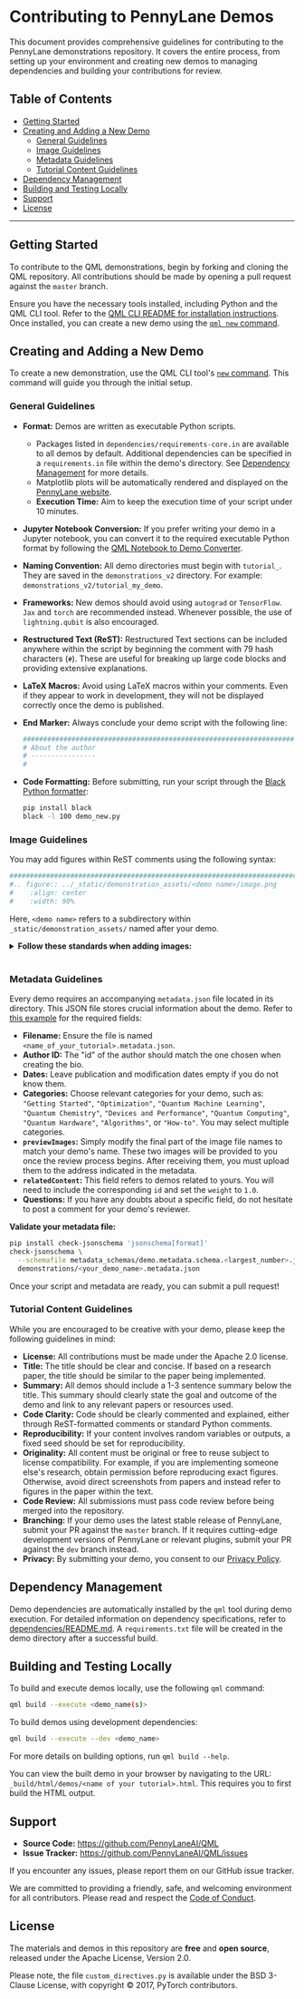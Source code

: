 # Contributing to PennyLane Demos

This document provides comprehensive guidelines for contributing to the PennyLane demonstrations repository. It covers the entire process, from setting up your environment and creating new demos to managing dependencies and building your contributions for review.

## Table of Contents

*   [Getting Started](#getting-started)
*   [Creating and Adding a New Demo](#creating-and-adding-a-new-demo)
    *   [General Guidelines](#general-guidelines)
    *   [Image Guidelines](#image-guidelines)
    *   [Metadata Guidelines](#metadata-guidelines)
    *   [Tutorial Content Guidelines](#tutorial-content-guidelines)
*   [Dependency Management](#dependency-management)
*   [Building and Testing Locally](#building-and-testing-locally)
*   [Support](#support)
*   [License](#license)

---

## Getting Started

To contribute to the QML demonstrations, begin by forking and cloning the QML repository. All contributions should be made by opening a pull request against the `master` branch.

Ensure you have the necessary tools installed, including Python and the QML CLI tool. Refer to the [QML CLI README for installation instructions](/documentation/qml-cli.md#installation). Once installed, you can create a new demo using the [`qml new` command](#creating-and-adding-a-new-demo).

## Creating and Adding a New Demo

To create a new demonstration, use the QML CLI tool's [`new` command](/documentation/qml-cli.md#new). This command will guide you through the initial setup.

### General Guidelines

*   **Format:** Demos are written as executable Python scripts.
    *   Packages listed in `dependencies/requirements-core.in` are available to all demos by default. Additional dependencies can be specified in a `requirements.in` file within the demo's directory. See [Dependency Management](#dependency-management) for more details.
    *   Matplotlib plots will be automatically rendered and displayed on the [PennyLane website](https://pennylane.ai/qml/demonstrations).      
    *   **Execution Time:** Aim to keep the execution time of your script under 10 minutes.
*   **Jupyter Notebook Conversion:** If you prefer writing your demo in a Jupyter notebook, you can convert it to the required executable Python format by following the [QML Notebook to Demo Converter](https://github.com/PennyLaneAI/qml/tree/master/notebook_converter).
*   **Naming Convention:** All demo directories must begin with `tutorial_`. They are saved in the `demonstrations_v2` directory. For example: `demonstrations_v2/tutorial_my_demo`.
*   **Frameworks:** New demos should avoid using `autograd` or `TensorFlow`. `Jax` and `torch` are recommended instead. Whenever possible, the use of `lightning.qubit` is also encouraged.
*   **Restructured Text (ReST):** Restructured Text sections can be included anywhere within the script by beginning the comment with 79 hash characters (`#`). These are useful for breaking up large code blocks and providing extensive explanations.
*   **LaTeX Macros:** Avoid using LaTeX macros within your comments. Even if they appear to work in development, they will not be displayed correctly once the demo is published.
*   **End Marker:** Always conclude your demo script with the following line:


    ```python
    ##############################################################################
    # About the author
    # ----------------
    #
    ```

*   **Code Formatting:** Before submitting, run your script through the [Black Python formatter](https://github.com/psf/black):

    ```bash
    pip install black
    black -l 100 demo_new.py
    ```

### Image Guidelines

You may add figures within ReST comments using the following syntax:

```python
##############################################################################
#.. figure:: ../_static/demonstration_assets/<demo name>/image.png
#    :align: center
#    :width: 90%
```

Here, `<demo name>` refers to a subdirectory within `_static/demonstration_assets/` named after your demo.

<details>
  <summary><b>Follow these standards when adding images:</b></summary>

  ### File Size

  *   Always aim to keep image file sizes in kilobytes (KB).
  *   Always compress images to the best possible size where quality remains acceptable.

  ### Formats

  *   Use `.png` for all static images (decorative, descriptive, logos, etc.).
  *   Use `.gif` for animated images.

  ### Dimensions

  *   To maintain quality and performance, every image should be twice (2X) its visible dimension size on the web page, and at a minimum of `150 ppi/dpi` (preferably `300 ppi/dpi`).
</details>
<br>

### Metadata Guidelines

Every demo requires an accompanying `metadata.json` file located in its directory. This JSON file stores crucial information about the demo. Refer to [this example](https://github.com/PennyLaneAI/qml/blob/master/demonstrations/tutorial_here_comes_the_sun.metadata.json) for the required fields:

*   **Filename:** Ensure the file is named `<name_of_your_tutorial>.metadata.json`.
*   **Author ID:** The "id" of the author should match the one chosen when creating the bio.
*   **Dates:** Leave publication and modification dates empty if you do not know them.
*   **Categories:** Choose relevant categories for your demo, such as: `"Getting Started"`, `"Optimization"`, `"Quantum Machine Learning"`, `"Quantum Chemistry"`, `"Devices and Performance"`, `"Quantum Computing"`, `"Quantum Hardware"`, `"Algorithms"`, or `"How-to"`. You may select multiple categories.
*   **`previewImages`:** Simply modify the final part of the image file names to match your demo's name. These two images will be provided to you once the review process begins. After receiving them, you must upload them to the address indicated in the metadata.
*   **`relatedContent`:** This field refers to demos related to yours. You will need to include the corresponding `id` and set the `weight` to `1.0`.
*   **Questions:** If you have any doubts about a specific field, do not hesitate to post a comment for your demo's reviewer.

**Validate your metadata file:**

```bash
pip install check-jsonschema 'jsonschema[format]'
check-jsonschema \
  --schemafile metadata_schemas/demo.metadata.schema.<largest_number>.json \
  demonstrations/<your_demo_name>.metadata.json
```

Once your script and metadata are ready, you can submit a pull request!

### Tutorial Content Guidelines

While you are encouraged to be creative with your demo, please keep the following guidelines in mind:

*   **License:** All contributions must be made under the Apache 2.0 license.
*   **Title:** The title should be clear and concise. If based on a research paper, the title should be similar to the paper being implemented.
*   **Summary:** All demos should include a 1-3 sentence summary below the title. This summary should clearly state the goal and outcome of the demo and link to any relevant papers or resources used.
*   **Code Clarity:** Code should be clearly commented and explained, either through ReST-formatted comments or standard Python comments.
*   **Reproducibility:** If your content involves random variables or outputs, a fixed seed should be set for reproducibility.
*   **Originality:** All content must be original or free to reuse subject to license compatibility. For example, if you are implementing someone else's research, obtain permission before reproducing exact figures. Otherwise, avoid direct screenshots from papers and instead refer to figures in the paper within the text.
*   **Code Review:** All submissions must pass code review before being merged into the repository.
*   **Branching:** If your demo uses the latest stable release of PennyLane, submit your PR against the `master` branch. If it requires cutting-edge development versions of PennyLane or relevant plugins, submit your PR against the `dev` branch instead.
*   **Privacy:** By submitting your demo, you consent to our [Privacy Policy](https://pennylane.ai/privacy/).

## Dependency Management

Demo dependencies are automatically installed by the `qml` tool during demo execution. For detailed information on dependency specifications, refer to [dependencies/README.md](./dependencies/README.md). A `requirements.txt` file will be created in the demo directory after a successful build.

## Building and Testing Locally

To build and execute demos locally, use the following `qml` command:

```bash
qml build --execute <demo_name(s)>
```

To build demos using development dependencies:

```bash
qml build --execute --dev <demo_name>
```

For more details on building options, run `qml build --help`.

You can view the built demo in your browser by navigating to the URL: `_build/html/demos/<name of your tutorial>.html`. This requires you to first build the HTML output.

## Support

*   **Source Code:** https://github.com/PennyLaneAI/QML
*   **Issue Tracker:** https://github.com/PennyLaneAI/QML/issues

If you encounter any issues, please report them on our GitHub issue tracker.

We are committed to providing a friendly, safe, and welcoming environment for all contributors. Please read and respect the [Code of Conduct](/.github/CODE_OF_CONDUCT.md).

## License

The materials and demos in this repository are **free** and **open source**, released under the Apache License, Version 2.0.

Please note, the file `custom_directives.py` is available under the BSD 3-Clause License, with copyright © 2017, PyTorch contributors.